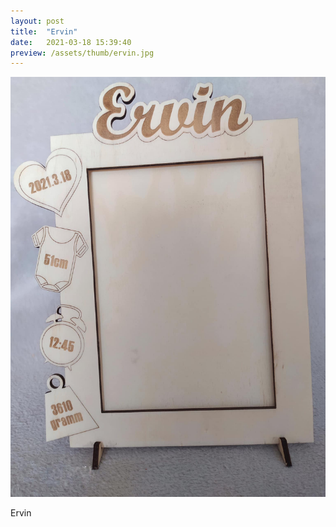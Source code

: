 ```yaml
---
layout: post
title:  "Ervin"
date:   2021-03-18 15:39:40
preview: /assets/thumb/ervin.jpg
---
```


![Ervin](/assets/img/ervin.jpg)

Ervin
